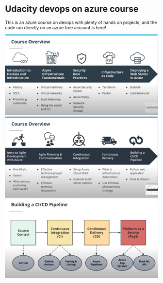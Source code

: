 # Udacity devops on azure course

This is an azure course on devops with plenty of hands on projects, and the code ran directly on an azure free account is here!

![lesson1](lesson_1.png)
![lesson2](lesson_2.png)
![cicd](cicd.png)